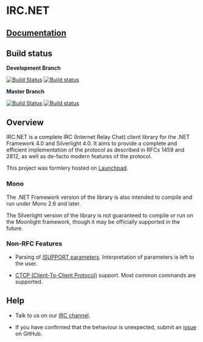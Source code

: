 # IRC.NET

## [Documentation](https://alexreg.github.io/IrcDotNet/)

## Build status

**Development Branch**

[![Build Status](https://travis-ci.org/alexreg/IrcDotNet.svg?branch=develop)](https://travis-ci.org/alexreg/IrcDotNet)
[![Build status](https://ci.appveyor.com/api/projects/status/1kgumufg5xre9doo/branch/develop?svg=true)](https://ci.appveyor.com/project/alexreg/IrcDotNet/branch/develop)

**Master Branch**

[![Build Status](https://travis-ci.org/alexreg/IrcDotNet.svg?branch=master)](https://travis-ci.org/alexreg/IrcDotNet)
[![Build status](https://ci.appveyor.com/api/projects/status/1kgumufg5xre9doo/branch/master?svg=true)](https://ci.appveyor.com/project/alexreg/IrcDotNet/branch/master)

## Overview

IRC.NET is a complete IRC (Internet Relay Chat) client library for the
.NET Framework 4.0 and Silverlight 4.0. It aims to provide a complete and
efficient implementation of the protocol as described in RFCs 1459 and 2812,
as well as de-facto modern features of the protocol.

This project was formlery hosted on [Launchpad](https://launchpad.net/ircdotnet).

### Mono

The .NET Framework version of the library is also intended to compile and run
under Mono 2.6 and later.

The Silverlight version of the library is not guaranteed to compile or run on
the Moonlight framework, though it may be officially supported in the future.

### Non-RFC Features

* Parsing of [ISUPPORT parameters](http://www.irc.org/tech_docs/draft-brocklesby-irc-isupport-03.txt). Interpretation of parameters is left to the user.
 
* [CTCP (Client-To-Client Protocol)](http://www.irchelp.org/irchelp/rfc/ctcpspec.html) support. Most common commands are supported.

## Help

* Talk to us on our [IRC channel](irc://freenode.net/##irc.net).

* If you have confirmed that the behaviour is unexpected, submit an [issue](https://github.com/alexreg/ircdotnet/issues) on GitHub.
